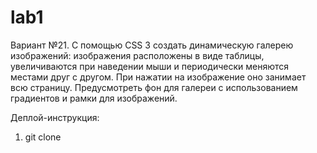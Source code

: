 lab1
====

Вариант №21. С помощью CSS 3 создать динамическую галерею изображений: изображения расположены в виде таблицы, увеличиваются при наведении мыши и периодически меняются местами друг с другом. При нажатии на изображение оно занимает всю страницу. Предусмотреть фон для галереи с использованием градиентов и рамки для изображений.

Деплой-инструкция:
1. git clone
